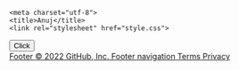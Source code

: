     <meta charset="utf-8">
    <title>Anuj</title>
    <link rel="stylesheet" href="style.css">
</head>

<body>
    
<div class="button">
    <a href="Untitled-1.html">
<button>Click</button>

</div>

</body>
</html>
Footer
© 2022 GitHub, Inc.
Footer navigation
Terms
Privacy
